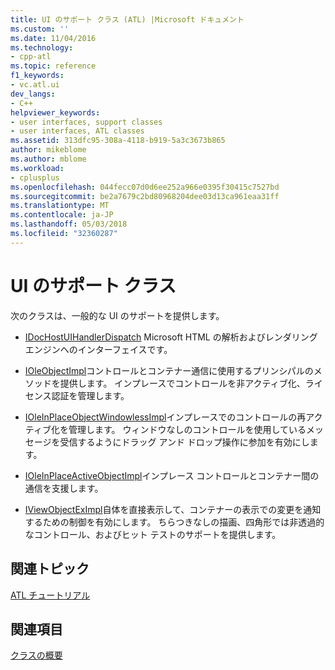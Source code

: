 ```yaml
---
title: UI のサポート クラス (ATL) |Microsoft ドキュメント
ms.custom: ''
ms.date: 11/04/2016
ms.technology:
- cpp-atl
ms.topic: reference
f1_keywords:
- vc.atl.ui
dev_langs:
- C++
helpviewer_keywords:
- user interfaces, support classes
- user interfaces, ATL classes
ms.assetid: 313dfc95-308a-4118-b919-5a3c3673b865
author: mikeblome
ms.author: mblome
ms.workload:
- cplusplus
ms.openlocfilehash: 044fecc07d0d6ee252a966e0395f30415c7527bd
ms.sourcegitcommit: be2a7679c2bd80968204dee03d13ca961eaa31ff
ms.translationtype: MT
ms.contentlocale: ja-JP
ms.lasthandoff: 05/03/2018
ms.locfileid: "32360287"
---
```

# <a name="ui-support-classes"></a>UI のサポート クラス
次のクラスは、一般的な UI のサポートを提供します。  
  
-   [IDocHostUIHandlerDispatch](../atl/reference/idochostuihandlerdispatch-interface.md) Microsoft HTML の解析およびレンダリング エンジンへのインターフェイスです。  
  
-   [IOleObjectImpl](../atl/reference/ioleobjectimpl-class.md)コントロールとコンテナー通信に使用するプリンシパルのメソッドを提供します。 インプレースでコントロールを非アクティブ化、ライセンス認証を管理します。  
  
-   [IOleInPlaceObjectWindowlessImpl](../atl/reference/ioleinplaceobjectwindowlessimpl-class.md)インプレースでのコントロールの再アクティブ化を管理します。 ウィンドウなしのコントロールを使用しているメッセージを受信するようにドラッグ アンド ドロップ操作に参加を有効にします。  
  
-   [IOleInPlaceActiveObjectImpl](../atl/reference/ioleinplaceactiveobjectimpl-class.md)インプレース コントロールとコンテナー間の通信を支援します。  
  
-   [IViewObjectExImpl](../atl/reference/iviewobjecteximpl-class.md)自体を直接表示して、コンテナーの表示での変更を通知するための制御を有効にします。 ちらつきなしの描画、四角形では非透過的なコントロール、およびヒット テストのサポートを提供します。  
  
## <a name="related-articles"></a>関連トピック  
 [ATL チュートリアル](../atl/active-template-library-atl-tutorial.md)  
  
## <a name="see-also"></a>関連項目  
 [クラスの概要](../atl/atl-class-overview.md)

